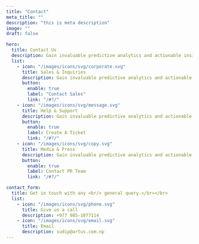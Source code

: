 ```yaml
---
title: "Contact"
meta_title: ""
description: "this is meta description"
image: ""
draft: false

hero:
  title: Contact Us
  description: Gain invaluable predictive analytics and actionable insights, empowering your team to make data-driven decisions and close.
  list:
    - icon: "/images/icons/svg/corporate.svg"
      title: Sales & Inquiries
      description: Gain invaluable predictive analytics and actionable insights, empowering your to make data-driven decisions.
      button:
        enable: true
        label: "Contact Sales"
        link: "/#?/"
    - icon: "/images/icons/svg/message.svg"
      title: Help & Support
      description: Gain invaluable predictive analytics and actionable insights, empowering your to make data-driven decisions.
      button:
        enable: true
        label: Create A Ticket
        link: "/#?/"
    - icon: "/images/icons/svg/copy.svg"
      title: Media & Press
      description: Gain invaluable predictive analytics and actionable insights, empowering your to make data-driven decisions.
      button:
        enable: true
        label: Contact PR Team
        link: "/#?/"

contact_form:
  title: Get in touch with any <br/> general query.</br></br>
  list:
    - icon: "/images/icons/svg/phone.svg"
      title: Give us a call
      description: +977 985-1077114
    - icon: "/images/icons/svg/email.svg"
      title: Email
      description: sudip@artus.com.np
---
```


